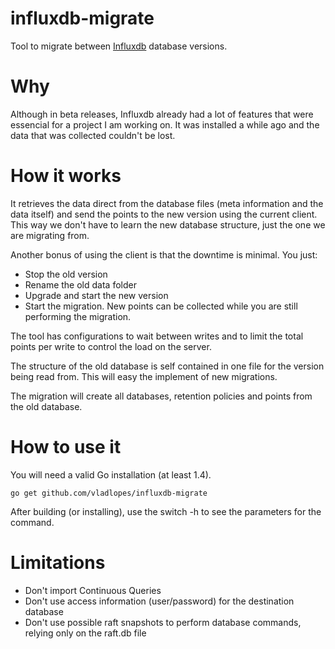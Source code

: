 # influxdb-migrate
Tool to migrate between [Influxdb](https://github.com/influxdb/influxdb) database versions.

# Why
Although in beta releases, Influxdb already had a lot of features that were essencial for a project I am working on. It was installed a while ago and the data that was collected couldn't be lost.

# How it works
It retrieves the data direct from the database files (meta information and the data itself) and send the points to the new version using the current client. This way we don't have to learn the new database structure, just the one we are migrating from.

Another bonus of using the client is that the downtime is minimal. You just:
* Stop the old version
* Rename the old data folder
* Upgrade and start the new version
* Start the migration. New points can be collected while you are still performing the migration.

The tool has configurations to wait between writes and to limit the total points per write to control the load on the server.

The structure of the old database is self contained in one file for the version being read from. This will easy the implement of new migrations.

The migration will create all databases, retention policies and points from the old database.

# How to use it
You will need a valid Go installation (at least 1.4).

`go get github.com/vladlopes/influxdb-migrate`

After building (or installing), use the switch -h to see the parameters for the command.

# Limitations
* Don't import Continuous Queries
* Don't use access information (user/password) for the destination database
* Don't use possible raft snapshots to perform database commands, relying only on the raft.db file
